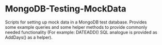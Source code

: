 # MongoDB-Testing-MockData
Scripts for setting up mock data in a MongoDB test database.  Provides some example queries and some helper methods to provide commonly needed functionality (For example: DATEADD() SQL analogue is provided as AddDays() as a helper).
